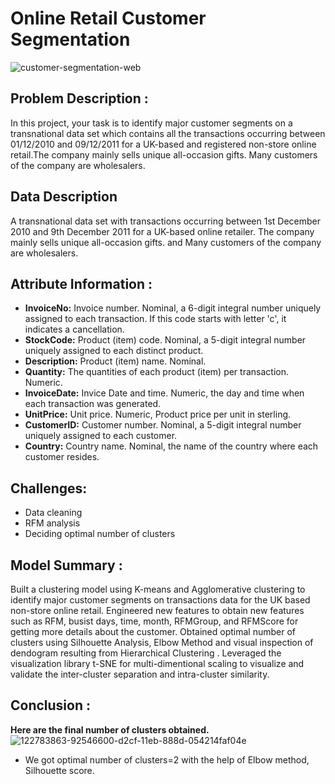 # Online Retail Customer Segmentation
![customer-segmentation-web](https://user-images.githubusercontent.com/60965420/205491683-19739c7a-68a8-4fc4-a2ff-30f98b56e1d0.jpg)
## Problem Description :
In this project, your task is to identify major customer segments on a transnational data set which contains all the transactions occurring between 01/12/2010 and 09/12/2011 for a UK-based and registered non-store online retail.The company mainly sells unique all-occasion gifts. Many customers of the company are wholesalers.
## Data Description
A transnational data set with transactions occurring between 1st December 2010 and 9th December 2011 for a UK-based online retailer. The company mainly sells unique all-occasion gifts. and Many customers of the company are wholesalers.
## Attribute Information :
* **InvoiceNo:** Invoice number. Nominal, a 6-digit integral number uniquely assigned to each transaction. If this code starts with letter 'c', it indicates a cancellation.
* **StockCode:** Product (item) code. Nominal, a 5-digit integral number uniquely assigned to each distinct product. 
* **Description:** Product (item) name. Nominal. 
* **Quantity:** The quantities of each product (item) per transaction. Numeric. 
* **InvoiceDate:** Invice Date and time. Numeric, the day and time when each transaction was generated. 
* **UnitPrice:** Unit price. Numeric, Product price per unit in sterling. 
* **CustomerID:** Customer number. Nominal, a 5-digit integral number uniquely assigned to each customer. 
* **Country:** Country name. Nominal, the name of the country where each customer resides.
## Challenges:
* Data cleaning
* RFM analysis
* Deciding optimal number of clusters
## Model Summary :
Built a clustering model using K-means and Agglomerative clustering to identify major customer segments on transactions data for the UK based non-store online retail. Engineered new features to obtain new features such as RFM, busist days, time, month, RFMGroup, and RFMScore for getting more details about the customer. Obtained optimal number of clusters using Silhouette Analysis, Elbow Method and visual inspection of dendogram resulting from Hierarchical Clustering . Leveraged the visualization library t-SNE for multi-dimentional scaling to visualize and validate the inter-cluster separation and intra-cluster similarity.
## Conclusion :
**Here are the final number of clusters obtained.**
![122783863-92546600-d2cf-11eb-888d-054214faf04e](https://user-images.githubusercontent.com/60965420/205822941-2be0c323-efed-4f88-bfd1-4a0385faed04.png)
* We got optimal number of clusters=2 with the help of Elbow method, Silhouette score.

